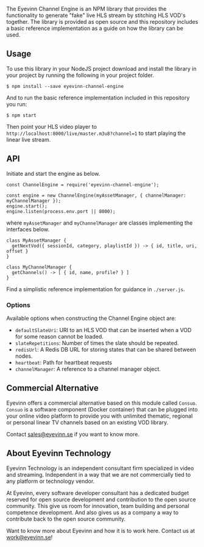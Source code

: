 The Eyevinn Channel Engine is an NPM library that provides the functionality to generate "fake" live HLS stream by stitching HLS VOD's together. The library is provided as open source and this repository includes a basic reference implementation as a guide on how the library can be used.

## Usage

To use this library in your NodeJS project download and install the library in your project by running the following in your project folder.

```
$ npm install --save eyevinn-channel-engine
```

And to run the basic reference implementation included in this repository you run:

```
$ npm start
```

Then point your HLS video player to `http://localhost:8000/live/master.m3u8?channel=1` to start playing the linear live stream.

## API

Initiate and start the engine as below.

```
const ChannelEngine = require('eyevinn-channel-engine');

const engine = new ChannelEngine(myAssetManager, { channelManager: myChannelManager });
engine.start();
engine.listen(process.env.port || 8000);
```

where `myAssetManager` and `myChannelManager` are classes implementing the interfaces below.

```
class MyAssetManager {
  getNextVod({ sessionId, category, playlistId }) -> { id, title, uri, offset }
}

class MyChannelManager {
  getChannels() -> [ { id, name, profile? } ]
}
```

Find a simplistic reference implementation for guidance in `./server.js`.

### Options

Available options when constructing the Channel Engine object are:

- `defaultSlateUri`: URI to an HLS VOD that can be inserted when a VOD for some reason cannot be loaded.
- `slateRepetitions`: Number of times the slate should be repeated.
- `redisUrl`: A Redis DB URL for storing states that can be shared between nodes.
- `heartbeat`: Path for heartbeat requests
- `channelManager`: A reference to a channel manager object.

## Commercial Alternative

Eyevinn offers a commercial alternative based on this module called `Consuo`. `Consuo` is a software component (Docker container) that can be plugged into your online video platform to provide you with unlimited thematic, regional or personal linear TV channels based on an existing VOD library.

Contact sales@eyevinn.se if you want to know more.

## About Eyevinn Technology

Eyevinn Technology is an independent consultant firm specialized in video and streaming. Independent in a way that we are not commercially tied to any platform or technology vendor.

At Eyevinn, every software developer consultant has a dedicated budget reserved for open source development and contribution to the open source community. This give us room for innovation, team building and personal competence development. And also gives us as a company a way to contribute back to the open source community. 

Want to know more about Eyevinn and how it is to work here. Contact us at work@eyevinn.se!

